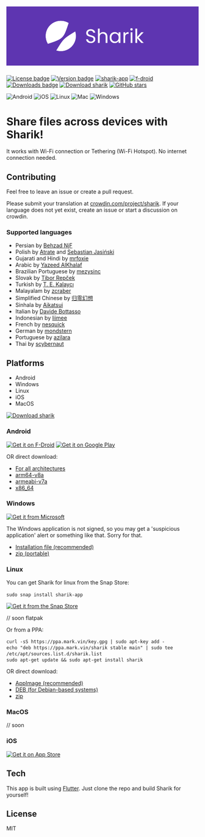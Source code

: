 # ![App logo](media/banner.png)
[![License badge](https://img.shields.io/github/license/marchellodev/sharik)](https://github.com/marchellodev/sharik/blob/master/LICENSE)
[![Version badge](https://img.shields.io/github/v/release/marchellodev/sharik)](https://github.com/marchellodev/sharik/releases)
[![sharik-app](https://snapcraft.io/sharik-app/badge.svg)](https://snapcraft.io/sharik-app)
[![f-droid](https://img.shields.io/f-droid/v/dev.marchello.sharik)](https://f-droid.org/en/packages/dev.marchello.sharik)
[![Downloads badge](https://img.shields.io/github/downloads/marchellodev/sharik/total)](https://github.com/marchellodev/sharik/releases)
[![Download sharik](https://img.shields.io/sourceforge/dt/sharik.svg)](https://sourceforge.net/projects/sharik/files/latest/download)
[![GitHub stars](https://img.shields.io/github/stars/marchellodev/sharik?style=social)](https://github.com/marchellodev/sharik/stargazers)

![Android](https://img.shields.io/badge/OS-Android-informational?logo=Android)
![iOS](https://img.shields.io/badge/OS-IOS-informational?logo=apple)
![Linux](https://img.shields.io/badge/OS-Linux-informational?logo=linux)
![Mac](https://img.shields.io/badge/OS-Mac-informational?logo=apple)
![Windows](https://img.shields.io/badge/OS-Windows-informational?logo=windows)

# Share files across devices with Sharik!

It works with Wi-Fi connection or Tethering (Wi-Fi Hotspot). No internet connection needed.


## Contributing
Feel free to leave an issue or create a pull request.

Please submit your translation at [crowdin.com/project/sharik](https://crowdin.com/project/sharik). If your language does not yet exist, create an issue or start a discussion on crowdin.

### Supported languages

- Persian by [Behzad NjF](https://github.com/behzad-njf)
- Polish by [Atrate](https://github.com/Atrate) and [Sebastian Jasiński](https://crowdin.com/profile/princenorris)
- Gujarati and Hindi by [mrfoxie](https://github.com/mrfoxie)
- Arabic by [Yazeed AlKhalaf](https://github.com/YazeedAlKhalaf)
- Brazilian Portuguese by [mezysinc](https://github.com/mezysinc)
- Slovak by [Tibor Repček](https://github.com/tiborepcek)
- Turkish by [T. E. Kalaycı](https://github.com/tekrei)
- Malayalam by [zcraber](https://github.com/zcraber)
- Simplified Chinese by [归零幻想](https://github.com/zerofancy)
- Sinhala by [Aikatsui](https://github.com/Aikatsui)
- Italian by [Davide Bottasso](https://github.com/DavideBottasso)
- Indonesian by [liimee](https://github.com/liimee)
- French by [nesquick](https://twitter.com/mamanamgae)
- German by [mondstern](https://github.com/mondlicht-und-sterne)
- Portuguese by [azilara](https://crowdin.com/profile/azilara)
- Thai by [scybernaut](https://github.com/scybernaut)

## Platforms
- Android
- Windows
- Linux
- iOS
- MacOS

[![Download sharik](https://a.fsdn.com/con/app/sf-download-button)](https://sourceforge.net/projects/sharik/files/v3.0/)


### Android
<a href='https://f-droid.org/en/packages/dev.marchello.sharik'><img alt='Get it on F-Droid' src='https://gitlab.com/fdroid/artwork/-/raw/master/badge/get-it-on-en-us.png' width="200"/></a>
<a href='https://play.google.com/store/apps/details?id=dev.marchello.sharik&pcampaignid=pcampaignidMKT-Other-global-all-co-prtnr-py-PartBadge-Mar2515-1'><img alt='Get it on Google Play' src='https://play.google.com/intl/en_us/badges/static/images/badges/en_badge_web_generic.png' width="200"/></a>

OR direct download:
- [For all architectures](https://github.com/marchellodev/sharik/releases/download/v3.0/sharik_v3.0_android.apk)
- [arm64-v8a](https://github.com/marchellodev/sharik/releases/download/v3.0/sharik_v3.0_android_arm64_v8a.apk)
- [armeabi-v7a](https://github.com/marchellodev/sharik/releases/download/v3.0/sharik_v3.0_android_armeabi_v7a.apk)
- [x86_64](https://github.com/marchellodev/sharik/releases/download/v3.0/sharik_v3.0_android_x86_64.apk)


### Windows
<a href='//www.microsoft.com/store/apps/9NGCLB7JSPR9?cid=storebadge&ocid=badge'><img src='https://developer.microsoft.com/ru-ru/store/badges/images/English_get-it-from-MS.png' alt='Get it from Microsoft' width='200'/></a>


The Windows application is not signed, so you may get a 'suspicious application' alert or something like that. Sorry for that.

- [Installation file (recommended)](https://github.com/marchellodev/sharik/releases/download/v3.0/sharik_v3.0_windows.msi)
- [zip (portable)](https://github.com/marchellodev/sharik/releases/download/v3.0/sharik_v3.0_windows.zip)


### Linux

You can get Sharik for linux from the Snap Store:

```sudo snap install sharik-app```

[![Get it from the Snap Store](https://snapcraft.io/static/images/badges/en/snap-store-black.svg)](https://snapcraft.io/sharik-app)

// soon flatpak

Or from a PPA:

```shell
curl -sS https://ppa.mark.vin/key.gpg | sudo apt-key add - 
echo "deb https://ppa.mark.vin/sharik stable main" | sudo tee /etc/apt/sources.list.d/sharik.list
sudo apt-get update && sudo apt-get install sharik
```

OR direct download:
- [AppImage (recommended)](https://github.com/marchellodev/sharik/releases/download/v3.0/sharik_v3.0_linux.AppImage)
- [DEB (for Debian-based systems)](https://github.com/marchellodev/sharik/releases/download/v3.0/sharik_v3.0_linux.deb)
- [zip](https://github.com/marchellodev/sharik/releases/download/v3.0/sharik_v3.0_linux.zip)


### MacOS
// soon

### iOS

<a href='https://apps.apple.com/app/id1531473857'><img alt='Get it on App Store' src='https://linkmaker.itunes.apple.com/en-us/badge-lrg.svg?releaseDate=2019-10-03&kind=iossoftware&bubble=ios_apps' width="200"/></a>


## Tech
This app is built using [Flutter](https://flutter.dev). Just clone the repo and build Sharik for yourself!

## License
MIT
